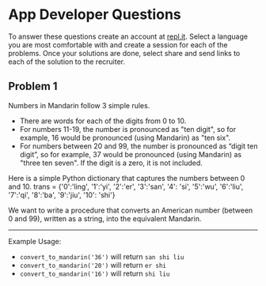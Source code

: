 # App Developer Questions

To answer these questions create an account at [repl.it](https://repl.it/). Select a language you are most comfortable with and create a session for each of the problems. Once your solutions are done, select share and send links to each of the solution to the recruiter.

## Problem 1

Numbers in Mandarin follow 3 simple rules.
- There are words for each of the digits from 0 to 10.
- For numbers 11-19, the number is pronounced as "ten digit", so for example, 16 would be pronounced (using Mandarin) as "ten six".
- For numbers between 20 and 99, the number is pronounced as “digit ten digit”, so for example, 37 would be pronounced (using Mandarin) as "three ten seven". If the digit is a zero, it is not included.

Here is a simple Python dictionary that captures the numbers between 0 and 10.
trans = {'0':'ling', '1':'yi', '2':'er', '3':'san', '4': 'si',
          '5':'wu', '6':'liu', '7':'qi', '8':'ba', '9':'jiu', '10': 'shi'}

We want to write a procedure that converts an American number (between 0 and 99), written as a string, into the equivalent Mandarin.
________________________________________
Example Usage:
- `convert_to_mandarin('36')` will return `san shi liu`
- `convert_to_mandarin('20')` will return `er shi`
- `convert_to_mandarin('16')` will return `shi liu`

